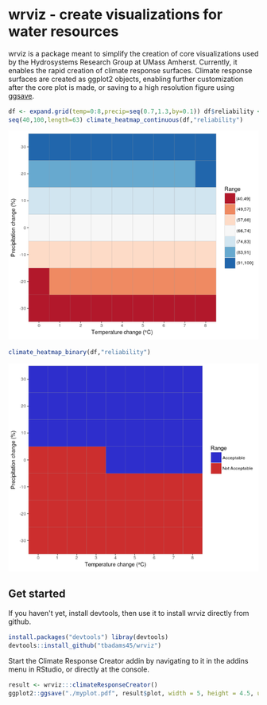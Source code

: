 # wrviz - create visualizations for water resources

wrviz is a package meant to simplify the creation of core visualizations used by
the Hydrosystems Research Group at UMass Amherst. Currently, it enables the
rapid creation of climate response surfaces. Climate response surfaces are
created as ggplot2 objects, enabling further customization after the core plot
is made, or saving to a high resolution figure using
[ggsave](http://ggplot2.tidyverse.org/reference/ggsave.html).


```r 
df <- expand.grid(temp=0:8,precip=seq(0.7,1.3,by=0.1)) df$reliability <-
seq(40,100,length=63) climate_heatmap_continuous(df,"reliability") 
```

![Continuous plot](inst/continuous.png)

```r 
climate_heatmap_binary(df,"reliability") 
```

![Binary plot](inst/binary.png)

## Get started

If you haven't yet, install devtools, then use it to install wrviz directly from
github.

```r 
install.packages("devtools") libray(devtools) 
devtools::install_github("tbadams45/wrviz") 
```

Start the Climate Response Creator addin by navigating to it in the addins menu
in RStudio, or directly at the console.

```r 
result <- wrviz:::climateResponseCreator()
ggplot2::ggsave("./myplot.pdf", result$plot, width = 5, height = 4.5, units = "in", dpi = 900)
```
